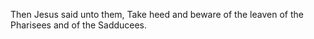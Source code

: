 Then Jesus said unto them, Take heed and beware of the leaven of the Pharisees and of the Sadducees.
